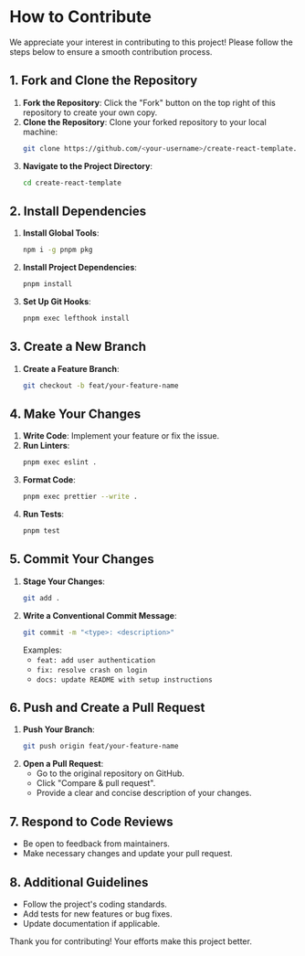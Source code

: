 # How to Contribute

We appreciate your interest in contributing to this project! Please follow the
steps below to ensure a smooth contribution process.

## 1. Fork and Clone the Repository

1. **Fork the Repository**: Click the "Fork" button on the top right of this
   repository to create your own copy.
2. **Clone the Repository**: Clone your forked repository to your local machine:
    ```bash
    git clone https://github.com/<your-username>/create-react-template.git
    ```
3. **Navigate to the Project Directory**:
    ```bash
    cd create-react-template
    ```

## 2. Install Dependencies

1. **Install Global Tools**:
    ```bash
    npm i -g pnpm pkg
    ```
2. **Install Project Dependencies**:
    ```bash
    pnpm install
    ```
3. **Set Up Git Hooks**:
    ```bash
    pnpm exec lefthook install
    ```

## 3. Create a New Branch

1. **Create a Feature Branch**:
    ```bash
    git checkout -b feat/your-feature-name
    ```

## 4. Make Your Changes

1. **Write Code**: Implement your feature or fix the issue.
2. **Run Linters**:
    ```bash
    pnpm exec eslint .
    ```
3. **Format Code**:
    ```bash
    pnpm exec prettier --write .
    ```
4. **Run Tests**:
    ```bash
    pnpm test
    ```

## 5. Commit Your Changes

1. **Stage Your Changes**:
    ```bash
    git add .
    ```
2. **Write a Conventional Commit Message**:
    ```bash
    git commit -m "<type>: <description>"
    ```
    Examples:
    - `feat: add user authentication`
    - `fix: resolve crash on login`
    - `docs: update README with setup instructions`

## 6. Push and Create a Pull Request

1. **Push Your Branch**:
    ```bash
    git push origin feat/your-feature-name
    ```
2. **Open a Pull Request**:
    - Go to the original repository on GitHub.
    - Click "Compare & pull request".
    - Provide a clear and concise description of your changes.

## 7. Respond to Code Reviews

- Be open to feedback from maintainers.
- Make necessary changes and update your pull request.

## 8. Additional Guidelines

- Follow the project's coding standards.
- Add tests for new features or bug fixes.
- Update documentation if applicable.

Thank you for contributing! Your efforts make this project better.
